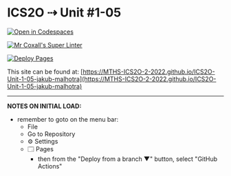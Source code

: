 # ICS2O ⇢ Unit #1-05

[![Open in Codespaces](https://classroom.github.com/assets/launch-codespace-f4981d0f882b2a3f0472912d15f9806d57e124e0fc890972558857b51b24a6f9.svg)](https://classroom.github.com/open-in-codespaces?assignment_repo_id=10225000)

[![Mr Coxall's Super Linter](https://github.com/MTHS-ICS2O-2-2022/ICS2O-Unit-1-05-jakub-malhotra/workflows/Mr%20Coxall's%20Super%20Linter/badge.svg)](https://github.com/MTHS-ICS2O-2-2022/ICS2O-Unit-1-05-jakub-malhotra/actions)

[![Deploy Pages](https://github.com/MTHS-ICS2O-2-2022/ICS2O-Unit-1-05-jakub-malhotra/workflows/Deploy%20Pages/badge.svg)](https://github.com/MTHS-ICS2O-2-2022/ICS2O-Unit-1-05-jakub-malhotra/actions)

This site can be found at: [https://MTHS-ICS2O-2-2022.github.io/ICS2O-Unit-1-05-jakub-malhotra](https://MTHS-ICS2O-2-2022.github.io/ICS2O-Unit-1-05-jakub-malhotra)

---

**NOTES ON INITIAL LOAD:**
- remember to goto on the menu bar:
  - File
  - Go to Repository
  - ⚙ Settings
  - 🗔 Pages
    - then from the "Deploy from a branch ▼" button, select "GitHub Actions"
